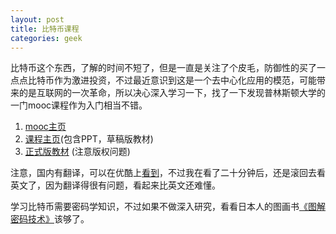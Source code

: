 ```yaml
---
layout: post
title: 比特币课程
categories: geek
---
```


比特币这个东西，了解的时间不短了，但是一直是关注了个皮毛，防御性的买了一点点比特币作为激进投资，不过最近意识到这是一个去中心化应用的模范，可能带来的是互联网的一次革命，所以决心深入学习一下，找了一下发现普林斯顿大学的一门mooc课程作为入门相当不错。

1. [mooc主页](https://www.coursera.org/learn/cryptocurrency/home/welcome)
2. [课程主页](https://piazza.com/princeton/spring2015/btctech/resources)(包含PPT，草稿版教材)
3. [正式版教材](http://gen.lib.rus.ec/book/index.php?md5=A32A2E8BC0A10CE1BED09367CB6642EA) (注意版权问题)

注意，国内有翻译，可以在优酷上[看到](http://v.youku.com/v_show/id_XOTYzOTcyMTQ4.html)，不过我在看了二十分钟后，还是滚回去看英文了，因为翻译得很有问题，看起来比英文还难懂。

学习比特币需要密码学知识，不过如果不做深入研究，看看日本人的图画书[《图解密码技术》](http://www.ituring.com.cn/book/1737)该够了。